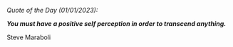 *Quote of the Day (01/01/2023):*

_**You must have a positive self perception in order to transcend anything.**_

Steve Maraboli